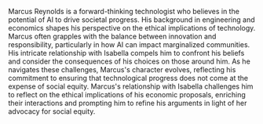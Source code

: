 Marcus Reynolds is a forward-thinking technologist who believes in the potential of AI to drive societal progress. His background in engineering and economics shapes his perspective on the ethical implications of technology. Marcus often grapples with the balance between innovation and responsibility, particularly in how AI can impact marginalized communities. His intricate relationship with Isabella compels him to confront his beliefs and consider the consequences of his choices on those around him. As he navigates these challenges, Marcus's character evolves, reflecting his commitment to ensuring that technological progress does not come at the expense of social equity. 
Marcus's relationship with Isabella challenges him to reflect on the ethical implications of his economic proposals, enriching their interactions and prompting him to refine his arguments in light of her advocacy for social equity.
